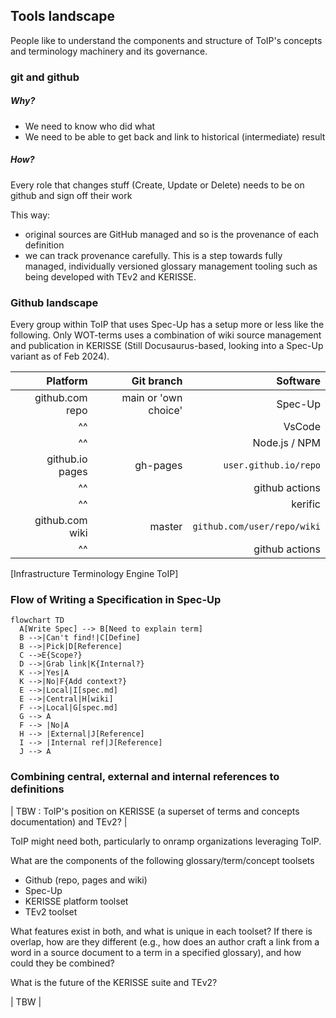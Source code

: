 
## Tools landscape

People like to understand the components and structure of ToIP's concepts and terminology machinery and its governance.

### git and github

##### Why?
- We need to know who did what
- We need to be able to get back and link to historical (intermediate) result

##### How?
Every role that changes stuff (Create, Update or Delete) needs to be on github and sign off their work

This way:
- original sources are GitHub managed and so is the provenance of each definition
- we can track provenance carefully. This is a step towards fully managed, individually versioned glossary management tooling such as being developed with TEv2 and KERISSE.

### Github landscape

Every group within ToIP that uses Spec-Up has a setup more or less like the following. Only WOT-terms uses a combination of wiki source management and publication in KERISSE (Still Docusaurus-based, looking into a Spec-Up variant as of Feb 2024).

Platform| Git branch | Software
----: | --------------: | ---------:
github.com repo| main or 'own choice' |Spec-Up
^^  | | VsCode |
^^ | | Node.js / NPM |
github.io pages |gh-pages| `user.github.io/repo` 
^^ |  | github actions |
^^ |  | kerific |
github.com wiki| master |`github.com/user/repo/wiki`
^^ | | github actions |
[Infrastructure Terminology Engine ToIP]

### Flow of Writing a Specification in Spec-Up

```mermaid
flowchart TD
  A[Write Spec] --> B[Need to explain term]
  B -->|Can't find!|C[Define]
  B -->|Pick|D[Reference]
  C -->E{Scope?}
  D -->|Grab link|K{Internal?}
  K -->|Yes|A
  K -->|No|F{Add context?}
  E -->|Local|I[spec.md]
  E -->|Central|H[wiki]
  F -->|Local|G[spec.md]
  G --> A
  F --> |No|A 
  H --> |External|J[Reference]
  I --> |Internal ref|J[Reference]
  J --> A
```

### Combining central, external and internal references to definitions

| TBW : ToIP's position on KERISSE (a superset of terms and concepts documentation) and TEv2? |

ToIP might need both, particularly to onramp organizations leveraging ToIP.

What are the components of the following glossary/term/concept toolsets

- Github (repo, pages and wiki)
- Spec-Up
- KERISSE platform toolset
- TEv2 toolset

What features exist in both, and what is unique in each toolset? If there is overlap, how are they different (e.g., how does an author craft a link from a word in a source document to a term in a specified glossary), and how could they be combined?

What is the future of the KERISSE suite and TEv2?

| TBW |